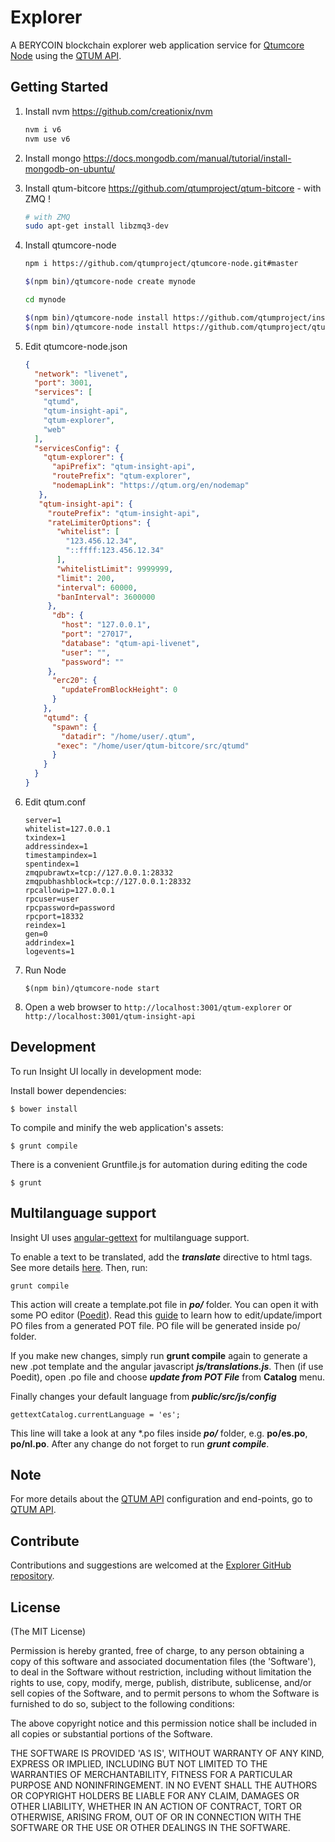 # Explorer

A BERYCOIN blockchain explorer web application service for [Qtumcore Node](https://github.com/qtumproject/qtumcore-node) using the [QTUM API](https://github.com/qtumproject/insight-api).


## Getting Started

1. Install nvm https://github.com/creationix/nvm  

    ```bash
    nvm i v6
    nvm use v6
    ```  
2. Install mongo https://docs.mongodb.com/manual/tutorial/install-mongodb-on-ubuntu/  

3. Install qtum-bitcore https://github.com/qtumproject/qtum-bitcore - with ZMQ ! 

    ```bash
    # with ZMQ
    sudo apt-get install libzmq3-dev 
    ```  
4. Install qtumcore-node  

    ```bash
    npm i https://github.com/qtumproject/qtumcore-node.git#master

    $(npm bin)/qtumcore-node create mynode

    cd mynode

    $(npm bin)/qtumcore-node install https://github.com/qtumproject/insight-api.git#master
    $(npm bin)/qtumcore-node install https://github.com/qtumproject/qtum-explorer.git#master
    ```  
5. Edit qtumcore-node.json  

    ```json
    {
      "network": "livenet",
      "port": 3001,
      "services": [
        "qtumd",
        "qtum-insight-api",
        "qtum-explorer",
        "web"
      ],
      "servicesConfig": {
        "qtum-explorer": {
          "apiPrefix": "qtum-insight-api",
          "routePrefix": "qtum-explorer",
          "nodemapLink": "https://qtum.org/en/nodemap"
       },
       "qtum-insight-api": {
         "routePrefix": "qtum-insight-api",
         "rateLimiterOptions": {
           "whitelist": [
             "123.456.12.34",
             "::ffff:123.456.12.34"
           ],
           "whitelistLimit": 9999999,
           "limit": 200,
           "interval": 60000,
           "banInterval": 3600000
         },
          "db": {
            "host": "127.0.0.1",
            "port": "27017",
            "database": "qtum-api-livenet",
            "user": "",
            "password": ""
         },
          "erc20": {
            "updateFromBlockHeight": 0
          }
        },
        "qtumd": {
          "spawn": {
            "datadir": "/home/user/.qtum",
           "exec": "/home/user/qtum-bitcore/src/qtumd"
          }
        }
      }
    }

    ```  
6. Edit qtum.conf  

    ```
    server=1
    whitelist=127.0.0.1
    txindex=1
    addressindex=1
    timestampindex=1
    spentindex=1
    zmqpubrawtx=tcp://127.0.0.1:28332
    zmqpubhashblock=tcp://127.0.0.1:28332
    rpcallowip=127.0.0.1
    rpcuser=user
    rpcpassword=password
    rpcport=18332
    reindex=1
    gen=0
    addrindex=1
    logevents=1
    ```  
7. Run Node  

    ```
    $(npm bin)/qtumcore-node start
    ```  

8. Open a web browser to `http://localhost:3001/qtum-explorer` or `http://localhost:3001/qtum-insight-api`  

## Development

To run Insight UI locally in development mode:

Install bower dependencies:

```
$ bower install
```

To compile and minify the web application's assets:

```
$ grunt compile
```

There is a convenient Gruntfile.js for automation during editing the code

```
$ grunt
```

## Multilanguage support

Insight UI uses [angular-gettext](http://angular-gettext.rocketeer.be) for multilanguage support.

To enable a text to be translated, add the ***translate*** directive to html tags. See more details [here](http://angular-gettext.rocketeer.be/dev-guide/annotate/). Then, run:

```
grunt compile
```

This action will create a template.pot file in ***po/*** folder. You can open it with some PO editor ([Poedit](http://poedit.net)). Read this [guide](http://angular-gettext.rocketeer.be/dev-guide/translate/) to learn how to edit/update/import PO files from a generated POT file. PO file will be generated inside po/ folder.

If you make new changes, simply run **grunt compile** again to generate a new .pot template and the angular javascript ***js/translations.js***. Then (if use Poedit), open .po file and choose ***update from POT File*** from **Catalog** menu.

Finally changes your default language from ***public/src/js/config***

```
gettextCatalog.currentLanguage = 'es';
```

This line will take a look at any *.po files inside ***po/*** folder, e.g.
**po/es.po**, **po/nl.po**. After any change do not forget to run ***grunt
compile***.


## Note

For more details about the [QTUM API](https://github.com/qtumproject/insight-api) configuration and end-points, go to [QTUM API](https://github.com/qtumproject/insight-api).

## Contribute

Contributions and suggestions are welcomed at the [Explorer GitHub repository](https://github.com/qtumproject/qtum-explorer).


## License
(The MIT License)

Permission is hereby granted, free of charge, to any person obtaining
a copy of this software and associated documentation files (the
'Software'), to deal in the Software without restriction, including
without limitation the rights to use, copy, modify, merge, publish,
distribute, sublicense, and/or sell copies of the Software, and to
permit persons to whom the Software is furnished to do so, subject to
the following conditions:

The above copyright notice and this permission notice shall be
included in all copies or substantial portions of the Software.

THE SOFTWARE IS PROVIDED 'AS IS', WITHOUT WARRANTY OF ANY KIND,
EXPRESS OR IMPLIED, INCLUDING BUT NOT LIMITED TO THE WARRANTIES OF
MERCHANTABILITY, FITNESS FOR A PARTICULAR PURPOSE AND NONINFRINGEMENT.
IN NO EVENT SHALL THE AUTHORS OR COPYRIGHT HOLDERS BE LIABLE FOR ANY
CLAIM, DAMAGES OR OTHER LIABILITY, WHETHER IN AN ACTION OF CONTRACT,
TORT OR OTHERWISE, ARISING FROM, OUT OF OR IN CONNECTION WITH THE
SOFTWARE OR THE USE OR OTHER DEALINGS IN THE SOFTWARE.
